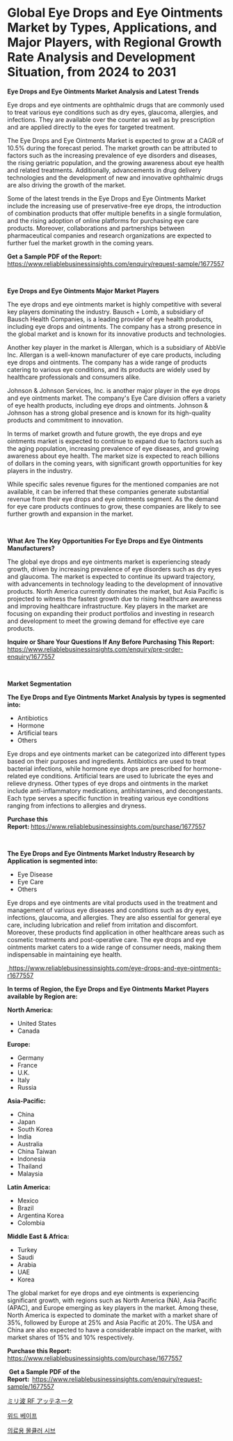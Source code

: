 <p><h1>Global Eye Drops and Eye Ointments Market by Types, Applications, and Major Players, with Regional Growth Rate Analysis and Development Situation, from 2024 to 2031</h1></p><p><strong>Eye Drops and Eye Ointments Market Analysis and Latest Trends</strong></p>
<p><p>Eye drops and eye ointments are ophthalmic drugs that are commonly used to treat various eye conditions such as dry eyes, glaucoma, allergies, and infections. They are available over the counter as well as by prescription and are applied directly to the eyes for targeted treatment.</p><p>The Eye Drops and Eye Ointments Market is expected to grow at a CAGR of 10.5% during the forecast period. The market growth can be attributed to factors such as the increasing prevalence of eye disorders and diseases, the rising geriatric population, and the growing awareness about eye health and related treatments. Additionally, advancements in drug delivery technologies and the development of new and innovative ophthalmic drugs are also driving the growth of the market.</p><p>Some of the latest trends in the Eye Drops and Eye Ointments Market include the increasing use of preservative-free eye drops, the introduction of combination products that offer multiple benefits in a single formulation, and the rising adoption of online platforms for purchasing eye care products. Moreover, collaborations and partnerships between pharmaceutical companies and research organizations are expected to further fuel the market growth in the coming years.</p></p>
<p><strong>Get a Sample PDF of the Report:&nbsp;</strong> <a href="https://www.reliablebusinessinsights.com/enquiry/request-sample/1677557">https://www.reliablebusinessinsights.com/enquiry/request-sample/1677557</a></p>
<p>&nbsp;</p>
<p><strong>Eye Drops and Eye Ointments Major Market Players</strong></p>
<p><p>The eye drops and eye ointments market is highly competitive with several key players dominating the industry. Bausch + Lomb, a subsidiary of Bausch Health Companies, is a leading provider of eye health products, including eye drops and ointments. The company has a strong presence in the global market and is known for its innovative products and technologies.</p><p>Another key player in the market is Allergan, which is a subsidiary of AbbVie Inc. Allergan is a well-known manufacturer of eye care products, including eye drops and ointments. The company has a wide range of products catering to various eye conditions, and its products are widely used by healthcare professionals and consumers alike.</p><p>Johnson & Johnson Services, Inc. is another major player in the eye drops and eye ointments market. The company's Eye Care division offers a variety of eye health products, including eye drops and ointments. Johnson & Johnson has a strong global presence and is known for its high-quality products and commitment to innovation.</p><p>In terms of market growth and future growth, the eye drops and eye ointments market is expected to continue to expand due to factors such as the aging population, increasing prevalence of eye diseases, and growing awareness about eye health. The market size is expected to reach billions of dollars in the coming years, with significant growth opportunities for key players in the industry.</p><p>While specific sales revenue figures for the mentioned companies are not available, it can be inferred that these companies generate substantial revenue from their eye drops and eye ointments segment. As the demand for eye care products continues to grow, these companies are likely to see further growth and expansion in the market.</p></p>
<p>&nbsp;</p>
<p><strong>What Are The Key Opportunities For Eye Drops and Eye Ointments Manufacturers?</strong></p>
<p><p>The global eye drops and eye ointments market is experiencing steady growth, driven by increasing prevalence of eye disorders such as dry eyes and glaucoma. The market is expected to continue its upward trajectory, with advancements in technology leading to the development of innovative products. North America currently dominates the market, but Asia Pacific is projected to witness the fastest growth due to rising healthcare awareness and improving healthcare infrastructure. Key players in the market are focusing on expanding their product portfolios and investing in research and development to meet the growing demand for effective eye care products.</p></p>
<p><strong>Inquire or Share Your Questions If Any Before Purchasing This Report:</strong> <a href="https://www.reliablebusinessinsights.com/enquiry/pre-order-enquiry/1677557">https://www.reliablebusinessinsights.com/enquiry/pre-order-enquiry/1677557</a></p>
<p>&nbsp;</p>
<p><strong>Market Segmentation</strong></p>
<p><strong>The Eye Drops and Eye Ointments Market Analysis by types is segmented into:</strong></p>
<p><ul><li>Antibiotics</li><li>Hormone</li><li>Artificial tears</li><li>Others</li></ul></p>
<p><p>Eye drops and eye ointments market can be categorized into different types based on their purposes and ingredients. Antibiotics are used to treat bacterial infections, while hormone eye drops are prescribed for hormone-related eye conditions. Artificial tears are used to lubricate the eyes and relieve dryness. Other types of eye drops and ointments in the market include anti-inflammatory medications, antihistamines, and decongestants. Each type serves a specific function in treating various eye conditions ranging from infections to allergies and dryness.</p></p>
<p><strong>Purchase this Report:&nbsp;</strong><a href="https://www.reliablebusinessinsights.com/purchase/1677557">https://www.reliablebusinessinsights.com/purchase/1677557</a></p>
<p>&nbsp;</p>
<p><strong>The Eye Drops and Eye Ointments Market Industry Research by Application is segmented into:</strong></p>
<p><ul><li>Eye Disease</li><li>Eye Care</li><li>Others</li></ul></p>
<p><p>Eye drops and eye ointments are vital products used in the treatment and management of various eye diseases and conditions such as dry eyes, infections, glaucoma, and allergies. They are also essential for general eye care, including lubrication and relief from irritation and discomfort. Moreover, these products find application in other healthcare areas such as cosmetic treatments and post-operative care. The eye drops and eye ointments market caters to a wide range of consumer needs, making them indispensable in maintaining eye health.</p></p>
<p><a href="https://www.reliablebusinessinsights.com/eye-drops-and-eye-ointments-r1677557">&nbsp;https://www.reliablebusinessinsights.com/eye-drops-and-eye-ointments-r1677557</a></p>
<p><strong>In terms of Region, the Eye Drops and Eye Ointments Market Players available by Region are:</strong></p>
<p>
    <p> <strong> North America: </strong>
        <ul>
            <li>United States</li>
            <li>Canada</li>
        </ul>
        </p> 
    <p> <strong> Europe: </strong>
        <ul>
            <li>Germany</li>
            <li>France</li>
            <li>U.K.</li>
            <li>Italy</li>
            <li>Russia</li>
        </ul>
        </p> 
    <p> <strong> Asia-Pacific: </strong>
        <ul>
            <li>China</li>
            <li>Japan</li>
            <li>South Korea</li>
            <li>India</li>
            <li>Australia</li>
            <li>China Taiwan</li>
            <li>Indonesia</li>
            <li>Thailand</li>
            <li>Malaysia</li>
        </ul>
        </p> 
    <p> <strong> Latin America: </strong>
        <ul>
            <li>Mexico</li>
            <li>Brazil</li>
            <li>Argentina Korea</li>
            <li>Colombia</li>
        </ul>
        </p> 
    <p> <strong> Middle East & Africa: </strong>
        <ul>
            <li>Turkey</li>
            <li>Saudi</li>
            <li>Arabia</li>
            <li>UAE</li>
            <li>Korea</li>
        </ul>
    </p>
    </p>
<p><p>The global market for eye drops and eye ointments is experiencing significant growth, with regions such as North America (NA), Asia Pacific (APAC), and Europe emerging as key players in the market. Among these, North America is expected to dominate the market with a market share of 35%, followed by Europe at 25% and Asia Pacific at 20%. The USA and China are also expected to have a considerable impact on the market, with market shares of 15% and 10% respectively.</p></p>
<p><strong>Purchase this Report: </strong><a href="https://www.reliablebusinessinsights.com/purchase/1677557">https://www.reliablebusinessinsights.com/purchase/1677557</a></p>
<p>&nbsp;<strong>Get a Sample PDF of the Report:&nbsp;&nbsp;</strong><a href="https://www.reliablebusinessinsights.com/enquiry/request-sample/1677557">https://www.reliablebusinessinsights.com/enquiry/request-sample/1677557</a></p>
<p><strong></strong></p>
<p><p><a href="https://medium.com/@samirmayert28/mmwave-rf%E3%82%A2%E3%83%83%E3%83%86%E3%83%8D%E3%83%BC%E3%82%BF%E3%83%BC%E5%B8%82%E5%A0%B4-%E7%AB%B6%E4%BA%89%E5%88%86%E6%9E%90-%E5%B8%82%E5%A0%B4%E5%8B%95%E5%90%91-2031%E5%B9%B4%E3%81%BE%E3%81%A7%E3%81%AE%E4%BA%88%E6%B8%AC-67c593787665">ミリ波 RF アッテネータ</a></p><p><a href="https://medium.com/@bud567768/%EC%9E%A1%EC%B4%88-%EB%B2%A0%EC%9D%B4%ED%94%84-%EC%8B%9C%EC%9E%A5-%EC%9C%A0%ED%98%95-%EC%9D%91%EC%9A%A9-%EB%B0%8F-%EC%A7%80%EB%A6%AC%EC%97%90-%EB%8C%80%ED%95%9C-%ED%8F%AC%EA%B4%84%EC%A0%81-%ED%8F%89%EA%B0%80-d251b7c2d91e">위드 베이프</a></p><p><a href="https://medium.com/@crumbles67678/%EC%9D%98%EB%A3%8C%EC%9A%A9-%EB%B6%84%EC%9E%90-%EC%B2%B4%EC%A0%90-%EC%8B%9C%EC%9E%A5-%EC%A1%B0%EC%82%AC-%EB%B3%B4%EA%B3%A0%EC%84%9C-2024%EB%85%84%EB%B6%80%ED%84%B0-2031%EB%85%84%EA%B9%8C%EC%A7%80%EC%9D%98-%EC%97%AD%EC%82%AC-%EB%B0%8F-%EC%98%88%EC%B8%A1-81d090f082fb">의료용 몰큘러 시브</a></p></p>